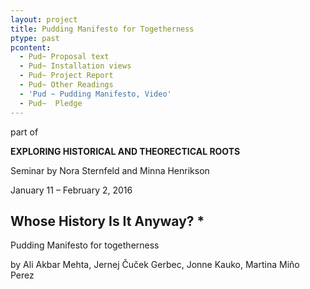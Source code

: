 ```yaml
---
layout: project
title: Pudding Manifesto for Togetherness
ptype: past
pcontent:
  - Pud~ Proposal text
  - Pud~ Installation views
  - Pud~ Project Report
  - Pud~ Other Readings
  - 'Pud ~ Pudding Manifesto, Video'
  - Pud~  Pledge
---
```

part of 

**EXPLORING HISTORICAL AND THEORECTICAL ROOTS**

Seminar by Nora Sternfeld and Minna Henrikson

January 11 – February 2, 2016



## Whose History Is It Anyway? *



Pudding Manifesto for togetherness

by Ali Akbar Mehta, Jernej Čuček Gerbec, Jonne Kauko, Martina Miño Perez
